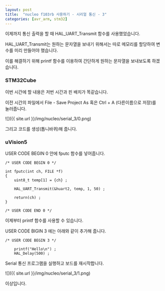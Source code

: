 ```yaml
---
layout: post
title:  "nucleo f103rb 사용하기 - 시리얼 통신 - 3"
categories: [avr_arm, stm32]
---
```


이제까지 통신 출력을 할 때 HAL_UART_Transmit 함수를 사용했었습니다.

HAL_UART_Transmit는 원하는 문자열을 보내기 위해서는 따로 메모리를 할당하여 변수를 미리 만들어야 했습니다.

이를 해결하기 위해 printf 함수를 이용하여 간단하게 원하는 문자열을 보내보도록 하겠습니다.

### STM32Cube

이번 시간에 할 내용은 저번 시간과 핀 배치가 똑같습니다.

이전 시간의 파일에서 File - Save Project As 혹은 Ctrl + A (다른이름으로 저장)를 눌러줍니다.

![]({{ site.url }}/img/nucleo/serial_3/0.png)

그리고 코드를 생성(톱니바퀴)해 줍니다.

### uVision5

USER CODE BEGIN 0 안에 fputc 함수를 넣어줍니다.

~~~
/* USER CODE BEGIN 0 */

int fputc(int ch, FILE *f)
{
	uint8_t temp[1] = {ch} ;
	
	HAL_UART_Transmit(&huart2, temp, 1, 50) ;
	
	return(ch) ;
}

/* USER CODE END 0 */
~~~

이제부터 printf 함수를 사용할 수 있습니다.

USER CODE BIGIN 3 에는 아래와 같이 추가해 줍니다.

~~~
/* USER CODE BEGIN 3 */
	
	printf("Hello\n") ;
	HAL_Delay(500) ;

~~~

Serial 통신 프로그램을 실행하고 보드를 재시작합니다.



![]({{ site.url }}/img/nucleo/serial_3/1.png)

이상입니다.
